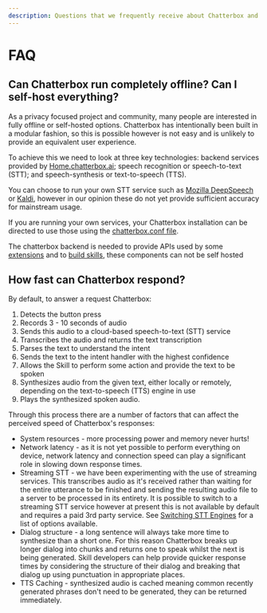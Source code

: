 ```yaml
---
description: Questions that we frequently receive about Chatterbox and our technologies.
---
```


# FAQ

## Can Chatterbox run completely offline? Can I self-host everything?

As a privacy focused project and community, many people are interested in fully offline or self-hosted options. 
Chatterbox has intentionally been built in a modular fashion, so this is possible however is not easy and is unlikely to provide an equivalent user experience.

To achieve this we need to look at three key technologies: backend services provided by [Home.chatterbox.ai](https://home.chatterbox.ai); speech recognition or speech-to-text \(STT\); and speech-synthesis or text-to-speech \(TTS\). 

You can choose to run your own STT service such as [Mozilla DeepSpeech](https://github.com/mozilla/DeepSpeech/releases) or [Kaldi](https://kaldi-asr.org/), however in our opinion these do not yet provide sufficient accuracy for mainstream usage. 

If you are running your own services, your Chatterbox installation can be directed to use those using the [chatterbox.conf file](../using-chatterbox-ai/customizations/chatterbox-conf.md).

The chatterbox backend is needed to provide APIs used by some [extensions]() and to [build skills](), these components can not be self hosted

## How fast can Chatterbox respond?

By default, to answer a request Chatterbox: 

1. Detects the button press
2. Records 3 - 10 seconds of audio 
3. Sends this audio to a cloud-based speech-to-text \(STT\) service 
4. Transcribes the audio and returns the text transcription 
5. Parses the text to understand the intent 
6. Sends the text to the intent handler with the highest confidence 
7. Allows the Skill to perform some action and provide the text to be spoken 
8. Synthesizes audio from the given text, either locally or remotely, depending on the text-to-speech \(TTS\) engine in use 
9. Plays the synthesized spoken audio.

Through this process there are a number of factors that can affect the perceived speed of Chatterbox's responses:

* System resources - more processing power and memory never hurts!
* Network latency - as it is not yet possible to perform everything on device, network latency and connection speed can play a significant role in slowing down response times.
* Streaming STT - we have been experimenting with the use of streaming services. This transcribes audio as it's received rather than waiting for the entire utterance to be finished and sending the resulting audio file to a server to be processed in its entirety. It is possible to switch to a streaming STT service however at present this is not available by default and requires a paid 3rd party service. See [Switching STT Engines](../using-chatterbox-ai/customizations/stt-engine.md) for a list of options available.
* Dialog structure - a long sentence will always take more time to synthesize than a short one. For this reason Chatterbox breaks up longer dialog into chunks and returns one to speak whilst the next is being generated. Skill developers can help provide quicker response times by considering the structure of their dialog and breaking that dialog up using punctuation in appropriate places.
* TTS Caching - synthesized audio is cached meaning common recently generated phrases don't need to be generated, they can be returned immediately.

